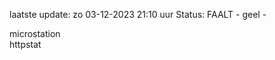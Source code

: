 laatste update: 
zo 03-12-2023 21:10   uur 
Status: FAALT - geel - 
<div class="service Y">microstation</div><div class="service Y">httpstat</div>